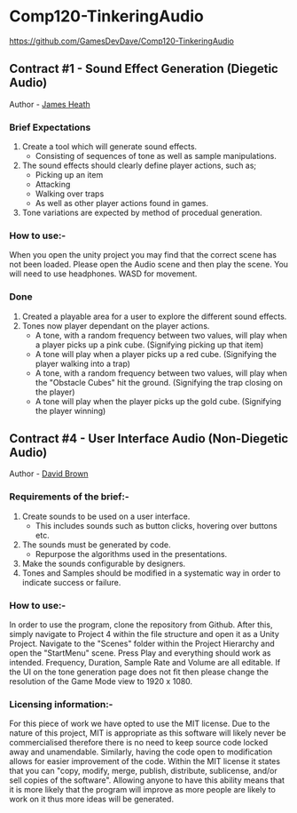 # Comp120-TinkeringAudio
https://github.com/GamesDevDave/Comp120-TinkeringAudio
## Contract #1 - Sound Effect Generation (Diegetic Audio)
Author - [James Heath](https://github.com/Heathage)

### Brief Expectations
1. Create a tool which will generate sound effects.
      - Consisting of sequences of tone as well as sample manipulations.
2. The sound effects should clearly define player actions, such as;
      - Picking up an item
      - Attacking
      - Walking over traps
      - As well as other player actions found in games.
3. Tone variations are expected by method of procedual generation.

### How to use:-
When you open the unity project you may find that the correct scene has not been loaded. Please open the Audio scene and then play the scene. You will need to use headphones. WASD for movement. 

### Done
1. Created a playable area for a user to explore the different sound effects.
2. Tones now player dependant on the player actions.
      - A tone, with a random frequency between two values, will play when a player picks up a pink cube. (Signifying picking up that item)
      - A tone will play when a player picks up a red cube. (Signifying the player walking into a trap)
      - A tone, with a random frequency between two values, will play when the "Obstacle Cubes" hit the ground. (Signifying the trap closing on the player)
      - A tone will play when the player picks up the gold cube. (Signifying the player winning)

## Contract #4 - User Interface Audio (Non-Diegetic Audio)
Author - [David Brown](https://github.com/GamesDevDave)
### Requirements of the brief:-
1. Create sounds to be used on a user interface.
      - This includes sounds such as button clicks, hovering over buttons etc.
2. The sounds must be generated by code.
      - Repurpose the algorithms used in the presentations.
3. Make the sounds configurable by designers.
4. Tones and Samples should be modified in a systematic way in order to indicate success or failure.
### How to use:-
In order to use the program, clone the repository from Github. After this, simply navigate to Project 4 within the file structure and open it as a Unity Project. Navigate to the "Scenes" folder within the Project Hierarchy and open the "StartMenu" scene. Press Play and everything should work as intended. Frequency, Duration, Sample Rate and Volume are all editable. If the UI on the tone generation page does not fit then please change the resolution of the Game Mode view to 1920 x 1080.
### Licensing information:-
For this piece of work we have opted to use the MIT license. Due to the nature of this project, MIT is appropriate as this software will likely never be commercialised therefore there is no need to keep source code locked away and unamendable. Similarly, having the code open to modification allows for easier improvement of the code. Within the MIT license it states that you can "copy, modify, merge, publish, distribute, sublicense, and/or sell copies of the software". Allowing anyone to have this ability means that it is more likely that the program will improve as more people are likely to work on it thus more ideas will be generated. 
